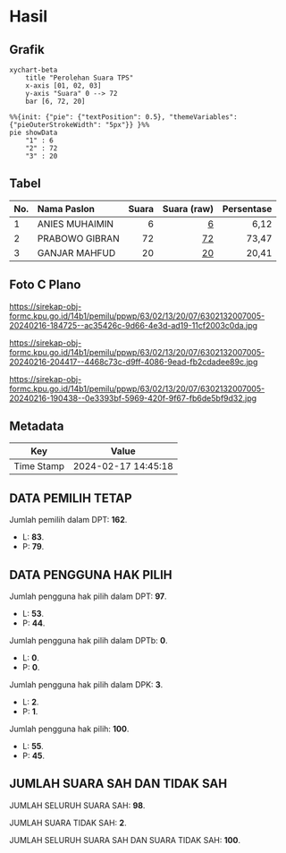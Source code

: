 # Hasil

## Grafik

```mermaid
xychart-beta
    title "Perolehan Suara TPS"
    x-axis [01, 02, 03]
    y-axis "Suara" 0 --> 72
    bar [6, 72, 20]
```

```mermaid
%%{init: {"pie": {"textPosition": 0.5}, "themeVariables": {"pieOuterStrokeWidth": "5px"}} }%%
pie showData
    "1" : 6
    "2" : 72
    "3" : 20
```

## Tabel

| No. | Nama Paslon    | Suara | Suara (raw) | Persentase |
|:--- |:-------------- | -----:| -----------:| ----------:|
| 1   | ANIES MUHAIMIN | 6     | [6][p-1]    | 6,12       |
| 2   | PRABOWO GIBRAN | 72    | [72][p-2]   | 73,47      |
| 3   | GANJAR MAHFUD  | 20    | [20][p-3]   | 20,41      |


[p-1]: https://github.com/gigit-pemilu/pemilu-2024-63-kalimantan-selatan/blob/main/pilpres/hitung-suara/sub/63-kalimantan-selatan/sub/02-kotabaru/sub/13-pamukan-utara/sub/2007-binturung/sub/005-tps/sub/paslon-1.txt
[p-2]: https://github.com/gigit-pemilu/pemilu-2024-63-kalimantan-selatan/blob/main/pilpres/hitung-suara/sub/63-kalimantan-selatan/sub/02-kotabaru/sub/13-pamukan-utara/sub/2007-binturung/sub/005-tps/sub/paslon-2.txt
[p-3]: https://github.com/gigit-pemilu/pemilu-2024-63-kalimantan-selatan/blob/main/pilpres/hitung-suara/sub/63-kalimantan-selatan/sub/02-kotabaru/sub/13-pamukan-utara/sub/2007-binturung/sub/005-tps/sub/paslon-3.txt

## Foto C Plano

https://sirekap-obj-formc.kpu.go.id/14b1/pemilu/ppwp/63/02/13/20/07/6302132007005-20240216-184725--ac35426c-9d66-4e3d-ad19-11cf2003c0da.jpg

https://sirekap-obj-formc.kpu.go.id/14b1/pemilu/ppwp/63/02/13/20/07/6302132007005-20240216-204417--4468c73c-d9ff-4086-9ead-fb2cdadee89c.jpg

https://sirekap-obj-formc.kpu.go.id/14b1/pemilu/ppwp/63/02/13/20/07/6302132007005-20240216-190438--0e3393bf-5969-420f-9f67-fb6de5bf9d32.jpg


## Metadata

| Key        | Value               |
| ---------- | ------------------- |
| Time Stamp | 2024-02-17 14:45:18 |


## DATA PEMILIH TETAP

Jumlah pemilih dalam DPT: **162**.
 * L: **83**.
 * P: **79**.

## DATA PENGGUNA HAK PILIH

Jumlah pengguna hak pilih dalam DPT: **97**.
 * L: **53**.
 * P: **44**.

Jumlah pengguna hak pilih dalam DPTb: **0**.
 * L: **0**.
 * P: **0**.

Jumlah pengguna hak pilih dalam DPK: **3**.
 * L: **2**.
 * P: **1**.

Jumlah pengguna hak pilih: **100**.
 * L: **55**.
 * P: **45**.

## JUMLAH SUARA SAH DAN TIDAK SAH

JUMLAH SELURUH SUARA SAH: **98**.

JUMLAH SUARA TIDAK SAH: **2**.

JUMLAH SELURUH SUARA SAH DAN SUARA TIDAK SAH: **100**.


